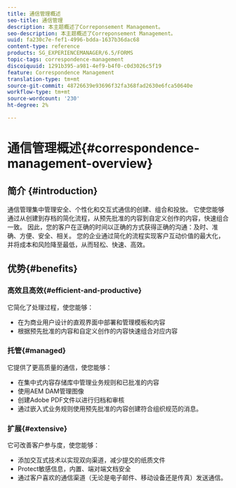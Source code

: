 ```yaml
---
title: 通信管理概述
seo-title: 通信管理
description: 本主题概述了Correponsement Management。
seo-description: 本主题概述了Correponsement Management。
uuid: fa230c7e-fef1-4996-bdda-1637b36dac68
content-type: reference
products: SG_EXPERIENCEMANAGER/6.5/FORMS
topic-tags: correspondence-management
discoiquuid: 1291b395-a981-4ef9-b4f0-c0d3026c5f19
feature: Correspondence Management
translation-type: tm+mt
source-git-commit: 48726639e93696f32fa368fad2630e6fca50640e
workflow-type: tm+mt
source-wordcount: '230'
ht-degree: 2%

---
```



# 通信管理概述{#correspondence-management-overview}

## 简介 {#introduction}

通信管理集中管理安全、个性化和交互式通信的创建、组合和投放。 它使您能够通过从创建到存档的简化流程，从预先批准的内容到自定义创作的内容，快速组合一致。 因此，您的客户在正确的时间以正确的方式获得正确的沟通：及时、准确、方便、安全、相关。 您的企业通过简化的流程实现客户互动价值的最大化，并将成本和风险降至最低，从而轻松、快速、高效。

## 优势{#benefits}

### 高效且高效{#efficient-and-productive}

它简化了处理过程，使您能够：

* 在为商业用户设计的直观界面中部署和管理模板和内容
* 根据预先批准的内容和自定义创作的内容快速组合对应内容

### 托管{#managed}

它提供了更高质量的通信，使您能够：

* 在集中式内容存储库中管理业务规则和已批准的内容
* 使用AEM DAM管理图像
* 创建Adobe PDF文件以进行归档和审核
* 通过嵌入式业务规则使用预先批准的内容创建符合组织规范的消息。

### 扩展{#extensive}

它可改善客户参与度，使您能够：

* 添加交互式技术以实现双向渠道，减少提交的纸质文件
* Protect敏感信息，内置、端对端文档安全
* 通过客户喜欢的通信渠道（无论是电子邮件、移动设备还是传真）发送通信。

